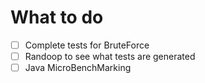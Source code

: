 What to do
==========

- [ ] Complete tests for BruteForce
- [ ] Randoop to see what tests are generated
- [ ] Java MicroBenchMarking
